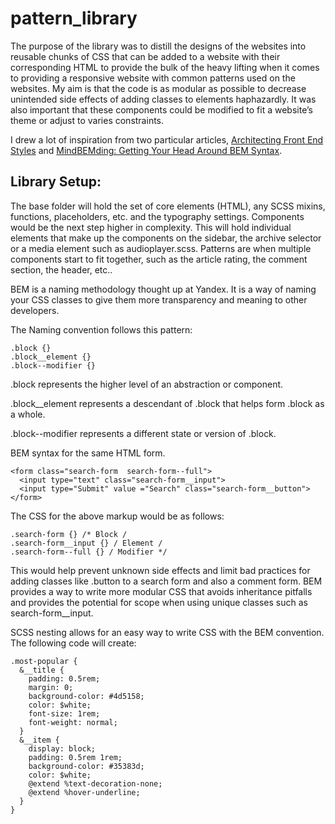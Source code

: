 # pattern_library

The purpose of the library was to distill the designs of the websites into reusable chunks of CSS that can be added to a website with their corresponding HTML to provide the bulk of the heavy lifting when it comes to providing a responsive website with common patterns used on the websites. My aim is that the code is as modular as possible to decrease unintended side effects of adding classes to elements haphazardly. It was also important that these components could be modified to fit a website’s theme or adjust to varies constraints. 

I drew a lot of inspiration from two particular articles, [Architecting Front End Styles](https://thoughtbot.com/blog/architecting-front-end-styles) and [MindBEMding: Getting Your Head Around BEM Syntax](https://csswizardry.com/2013/01/mindbemding-getting-your-head-round-bem-syntax/). 

## Library Setup:

The base folder will hold the set of core elements (HTML), any SCSS mixins, functions, placeholders, etc. and the typography settings. Components would be the next step higher in complexity. This will hold individual elements that make up the components on the sidebar, the archive selector or a media element such as audioplayer.scss. Patterns are when multiple components start to fit together, such as the article rating, the comment section, the header, etc..

BEM is a naming methodology thought up at Yandex. It is a way of naming your CSS classes to give them more transparency and meaning to other developers.

The Naming convention follows this pattern:

    .block {}
    .block__element {}
    .block--modifier {}

.block represents the higher level of an abstraction or component.

.block__element represents a descendant of .block that helps form .block as a whole.

.block--modifier represents a different state or version of .block.

BEM syntax for the same HTML form.

    <form class="search-form  search-form--full">
      <input type="text" class="search-form__input">
      <input type="Submit" value ="Search" class="search-form__button">
    </form>

The CSS for the above markup would be as follows:

    .search-form {} /* Block /
    .search-form__input {} / Element /
    .search-form--full {} / Modifier */

This would help prevent unknown side effects and limit bad practices for adding classes like .button to a search form and also a comment form. BEM provides a way to write more modular CSS that avoids inheritance pitfalls and provides the potential for scope when using unique classes such as search-form__input.

SCSS nesting allows for an easy way to write CSS with the BEM convention. The following code will create:

    .most-popular {
      &__title {
        padding: 0.5rem;
        margin: 0;
        background-color: #4d5158;
        color: $white;
        font-size: 1rem;
        font-weight: normal;
      }
      &__item {
        display: block;
        padding: 0.5rem 1rem;
        background-color: #35383d;
        color: $white;
        @extend %text-decoration-none;
        @extend %hover-underline;
      }
    }
